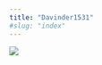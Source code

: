 ```yaml
---
title: "Davinder1531"
#slug: "index"
---
```


[![](/wp-content/2007/11/Davinder1531-225x300.jpg)](/wp-content/2007/11/Davinder1531.jpg)